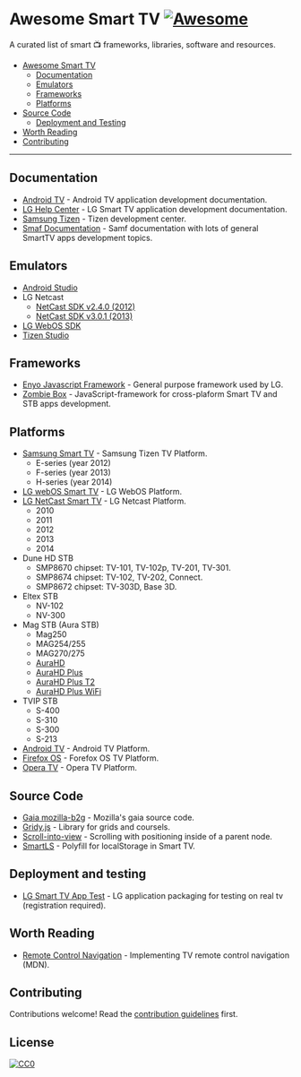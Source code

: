 # Awesome Smart TV [![Awesome](https://cdn.rawgit.com/sindresorhus/awesome/d7305f38d29fed78fa85652e3a63e154dd8e8829/media/badge.svg)](https://github.com/sindresorhus/awesome)

A curated list of smart :tv: frameworks, libraries, software and resources.

* [Awesome Smart TV](#awesome-smart-tv)
  * [Documentation](#documentation)
  * [Emulators](#emulators)
  * [Frameworks](#frameworks)
  * [Platforms](#platforms)
* [Source Code](#source-code)
  * [Deployment and Testing](#deployment-and-testing)
* [Worth Reading](#worth-reading)
* [Contributing](#contributing)
  
----

## Documentation
* [Android TV](https://developer.android.com/training/tv/index.html) - Android TV application development documentation.
* [LG Help Center](http://developer.lgappstv.com/TV_HELP/index.jsp) - LG Smart TV application development documentation.
* [Samsung Tizen](http://developer.samsung.com/tv/develop) - Tizen development center.
* [Smaf Documentation](http://docs.smaf.tv/) - Samf documentation with lots of general SmartTV apps development topics.

## Emulators
* [Android Studio](https://developer.android.com/studio/index.html)
* LG Netcast 
  * [NetCast SDK v2.4.0 (2012)](http://webostv.developer.lge.com/discover/netcast/sdk/netcast-sdk-v240/)
  * [NetCast SDK v3.0.1 (2013)](http://webostv.developer.lge.com/discover/netcast/sdk/netcast-sdk-v301/)
* [LG WebOS SDK](http://webostv.developer.lge.com/sdk/download/download-sdk/)
* [Tizen Studio](http://developer.samsung.com/tv/develop/tools/tizen-studio)

## Frameworks
* [Enyo Javascript Framework](https://github.com/enyojs) - General purpose framework used by LG.
* [Zombie Box](http://zombiebox.tv/) - JavaScript-framework for cross-plaform Smart TV and STB apps development.

## Platforms

* [Samsung Smart TV](https://developer.tizen.org/tizen/tv) - Samsung Tizen TV Platform.
  * E-series (year 2012)
  * F-series (year 2013)
  * H-series (year 2014)
* [LG webOS Smart TV](http://www.lg.com/uk/smarttv/index.html) - LG WebOS Platform.
* [LG NetCast Smart TV](http://webostv.developer.lge.com/discover/netcast/overview/) - LG Netcast Platform.
  * 2010
  * 2011
  * 2012
  * 2013
  * 2014
* Dune HD STB
  * SMP8670 chipset: TV-101, TV-102p, TV-201, TV-301.
  * SMP8674 chipset: TV-102, TV-202, Connect.
  * SMP8672 chipset: TV-303D, Base 3D.
* Eltex STB
  * NV-102
  * NV-300
* Mag STB (Aura STB)
  * Mag250
  * MAG254/255
  * MAG270/275
  * [AuraHD](http://www.aurahd.tv/ru/pages/products/aurahd/)
  * [AuraHD Plus](http://www.aurahd.tv/ru/pages/products/aurahdplus/)
  * [AuraHD Plus T2](http://www.aurahd.tv/ru/pages/products/aurahdplus-t2/)
  * [AuraHD Plus WiFi](http://www.aurahd.tv/ru/pages/products/aurahdplus/#aurahdplus_wifi)
* TVIP STB
  * S-400
  * S-310
  * S-300
  * S-213
* [Android TV](https://www.android.com/tv/) - Android TV Platform.
* [Firefox OS](https://www.mozilla.org/en-US/firefox/os/devices/tv/) - Forefox OS TV Platform.
* [Opera TV](http://www.operasoftware.com/opera-tv) - Opera TV Platform.

## Source Code
* [Gaia mozilla-b2g](https://github.com/mozilla-b2g/gaia) - Mozilla's gaia source code.
* [Gridy.js](https://github.com/ialpert/gridy.js) - Library for grids and coursels.
* [Scroll-into-view](https://github.com/KoryNunn/scroll-into-view) - Scrolling with positioning inside of a parent node.
* [SmartLS](https://github.com/artempoletsky/Smart-LS) - Polyfill for localStorage in Smart TV.

## Deployment and testing
* [LG Smart TV App Test](http://developer.lge.com/apptest/retrieveApptestOSList.dev) - LG application packaging for testing on real tv (registration required).

## Worth Reading
* [Remote Control Navigation](https://developer.mozilla.org/en-US/docs/Mozilla/Firefox_OS_for_TV/TV_remote_control_navigation) - Implementing TV remote control navigation (MDN).

## Contributing

Contributions welcome! Read the [contribution guidelines](CONTRIBUTING.md) first.

## License

[![CC0](http://i.creativecommons.org/p/zero/1.0/88x31.png)](http://creativecommons.org/publicdomain/zero/1.0/)

